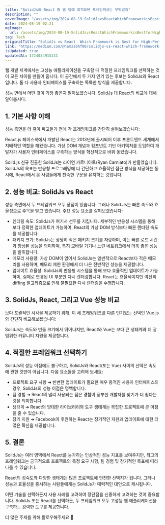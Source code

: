 ```yaml
---
title: "SolidJs와 React 중 웹 앱에 최적화된 프레임워크는 무엇일까"
description: ""
coverImage: "/assets/img/2024-08-19-SolidJsvsReactWhichFrameworkisBestforHigh-PerformanceWebApps_0.png"
date: 2024-08-19 02:21
ogImage: 
  url: /assets/img/2024-08-19-SolidJsvsReactWhichFrameworkisBestforHigh-PerformanceWebApps_0.png
tag: Tech
originalTitle: "SolidJs vs React  Which Framework is Best for High-Performance Web Apps"
link: "https://medium.com/@hamzabhf00/solidjs-vs-react-which-framework-is-best-for-high-performance-web-apps-85eee5d44435"
isUpdated: true
updatedAt: 1724034915231
---
```



웹 개발 세계에서는 고성능 애플리케이션을 구축할 때 적절한 프레임워크를 선택하는 것이 모든 차이를 만들어 줍니다. 이 공간에서 두 가지 인기 있는 후보는 SolidJs와 React입니다. 둘 다 사용자 인터페이스를 구축하는 독특한 방식을 제공합니다.

성능 면에서 어떤 것이 가장 좋은지 알아보겠습니다. SolidJs 대 React의 비교에 대해 알아봅시다.

## 1. 기본 사항 이해

<!-- cozy-coder - 수평 -->
<ins class="adsbygoogle"
     style="display:block"
     data-ad-client="ca-pub-4877378276818686"
     data-ad-slot="1107185301"
     data-ad-format="auto"
     data-full-width-responsive="true"></ins>
<script>
     (adsbygoogle = window.adsbygoogle || []).push({});
</script>

성능 측면을 더 깊이 파고들기 전에 각 프레임워크를 간단히 살펴보겠습니다:

React.js
페이스북에서 개발된 React는 2013년에 출시되어 이후 프론트엔드 세계에서 지배적인 역할을 해왔습니다. 가상 DOM 개념과 컴포넌트 기반 아키텍처를 도입하여 개발자가 사용자 인터페이스를 구축하는 방식을 혁신적으로 바꿔 놓았습니다.

<!-- cozy-coder - 수평 -->
<ins class="adsbygoogle"
     style="display:block"
     data-ad-client="ca-pub-4877378276818686"
     data-ad-slot="1107185301"
     data-ad-format="auto"
     data-full-width-responsive="true"></ins>
<script>
     (adsbygoogle = window.adsbygoogle || []).push({});
</script>

Solid.js
신규 진출한 SolidJs는 라이언 카르니아토(Ryan Carniato)가 만들었습니다. SolidJs의 목표는 반응형 프로그래밍에 더 간단하고 효율적인 접근 방식을 제공하는 동시에, React에서 온 사람들에게 친숙한 구문을 유지하는 것입니다.

## 2. 성능 비교: SolidJs vs React

성능 측면에서 두 프레임워크 모두 장점이 있습니다. 그러나 Solid.Js는 빠른 속도와 효율성으로 주목을 받고 있습니다. 주요 성능 요소를 살펴보겠습니다:

- 렌더링 속도:
SolidJs가 여기서 선두를 지킵니다. 세부적인 반응성 시스템을 통해 보다 정확한 업데이트가 가능하여, React의 가상 DOM 방식보다 빠른 렌더링 속도를 제공합니다.
- 패키지 크기:
SolidJs는 상당히 작은 패키지 크기를 자랑하며, 이는 빠른 로드 시간과 향상된 성능을 의미하며, 특히 모바일 기기나 느린 네트워크에서 더욱 좋은 성능을 발휘합니다.
- 메모리 사용량:
가상 DOM이 없어서 SolidJs는 일반적으로 React보다 적은 메모리를 사용하며, 메모리 제한 환경에서 더 나은 전반적인 성능을 제공합니다.
- 업데이트 효율성:
SolidJs의 반응형 시스템을 통해 보다 효율적인 업데이트가 가능하며, 실제로 변경된 UI 부분만 다시 렌더링합니다. React는 효율적이지만 여전히 diffing 알고리즘으로 인해 불필요한 다시 렌더링을 수행합니다.

<!-- cozy-coder - 수평 -->
<ins class="adsbygoogle"
     style="display:block"
     data-ad-client="ca-pub-4877378276818686"
     data-ad-slot="1107185301"
     data-ad-format="auto"
     data-full-width-responsive="true"></ins>
<script>
     (adsbygoogle = window.adsbygoogle || []).push({});
</script>

## 3. SolidJs, React, 그리고 Vue 성능 비교

보다 포괄적인 시각을 제공하기 위해, 이 세 프레임워크를 다른 인기있는 선택인 Vue.js와 간단히 비교해보겠습니다:

SolidJs는 속도와 번들 크기에서 뛰어나지만, React와 Vue는 보다 큰 생태계와 더 광범위한 커뮤니티 지원을 제공합니다.

## 4. 적절한 프레임워크 선택하기

<!-- cozy-coder - 수평 -->
<ins class="adsbygoogle"
     style="display:block"
     data-ad-client="ca-pub-4877378276818686"
     data-ad-slot="1107185301"
     data-ad-format="auto"
     data-full-width-responsive="true"></ins>
<script>
     (adsbygoogle = window.adsbygoogle || []).push({});
</script>

SolidJs의 성능 이점에도 불구하고, SolidJs와 React(또는 Vue) 사이의 선택은 속도에 관한 것만이 아닙니다. 다음 요소들을 고려해 보세요:

- 프로젝트 요구 사항 ➜ 빈번한 업데이트가 필요한 매우 동적인 사용자 인터페이스의 경우, SolidJs의 성능 이점은 명백합니다.
- 팀 경험 ➜ React의 널리 사용되는 점은 경험이 풍부한 개발자를 찾기가 더 쉽다는 것을 의미합니다.
- 생태계 ➜ React의 방대한 라이브러리와 도구 생태계는 복잡한 프로젝트에 큰 이점을 줄 수 있습니다.
- 장기 지원 ➜ Facebook이 후원하는 React는 장기적인 지원과 업데이트에 대한 더 많은 확신을 제공합니다.

## 5. 결론

SolidJs는 여러 영역에서 React를 능가하는 인상적인 성능 지표를 보여주지만, 최고의 프레임워크는 궁극적으로 프로젝트의 특정 요구 사항, 팀 경험 및 장기적인 목표에 따라 다를 수 있습니다.

<!-- cozy-coder - 수평 -->
<ins class="adsbygoogle"
     style="display:block"
     data-ad-client="ca-pub-4877378276818686"
     data-ad-slot="1107185301"
     data-ad-format="auto"
     data-full-width-responsive="true"></ins>
<script>
     (adsbygoogle = window.adsbygoogle || []).push({});
</script>

React의 성숙도와 다양한 생태계는 많은 프로젝트에 안전한 선택지가 됩니다. 그러나 성능과 효율성을 중시하는 사람들에게는 SolidJs가 매력적인 대안으로 제시됩니다.

어떤 기술을 선택하든지 사용 사례를 고려하여 장단점을 신중하게 고려하는 것이 중요합니다. SolidJs 또는 React를 선택하든, 두 프레임워크 모두 고성능 웹 애플리케이션을 구축하는 강력한 도구를 제공합니다.

더 많은 주제를 위해 팔로우해주세요 🥰